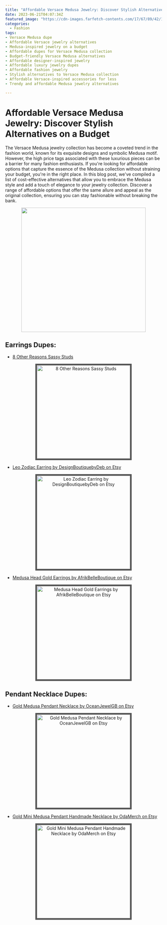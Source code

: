 ```yaml
---
title: "Affordable Versace Medusa Jewelry: Discover Stylish Alternatives on a Budget"
date: 2023-06-21T04:07:34Z
featured_image: "https://cdn-images.farfetch-contents.com/17/67/89/42/17678942_38790123_1000.jpg"
categories:
  - Fashion
tags:
- Versace Medusa dupe
- Affordable Versace jewelry alternatives
- Medusa-inspired jewelry on a budget
- Affordable dupes for Versace Medusa collection
- Budget-friendly Versace Medusa alternatives
- Affordable designer-inspired jewelry
- Affordable luxury jewelry dupes
- Affordable fashion jewelry
- Stylish alternatives to Versace Medusa collection
- Affordable Versace-inspired accessories for less
- Trendy and affordable Medusa jewelry alternatives

---
```


# Affordable Versace Medusa Jewelry: Discover Stylish Alternatives on a Budget

The Versace Medusa jewelry collection has become a coveted trend in the fashion world, known for its exquisite designs and symbolic Medusa motif. However, the high price tags associated with these luxurious pieces can be a barrier for many fashion enthusiasts. If you're looking for affordable options that capture the essence of the Medusa collection without straining your budget, you're in the right place. In this blog post, we've compiled a list of cost-effective alternatives that allow you to embrace the Medusa style and add a touch of elegance to your jewelry collection. Discover a range of affordable options that offer the same allure and appeal as the original collection, ensuring you can stay fashionable without breaking the bank.


<p align="center">
<a href="https://www.bloomingdales.com/shop/product/versace-medusa-greek-key-stud-earrings?ID=4533371&pla_country=US"><img src="https://cdn-images.farfetch-contents.com/17/67/89/42/17678942_38790123_1000.jpg"  width="400" /></a></p>

## Earrings Dupes:
- [ 8 Other Reasons Sassy Studs ](https://www.revolve.com/8-other-reasons-sassy-studs-in-black/dp/8OTH-WL470/?d=F&currency=USD&countrycode=US&gclid=CjwKCAjwv8qkBhAnEiwAkY-ahnEt52nPcEWLD_QxH9N99o2_97tGC5sNBP-7CtfoiO_0voNQsJ_vghoC2RMQAvD_BwE&gclsrc=aw.ds)

<p align="center">
<a href="https://www.revolve.com/8-other-reasons-sassy-studs-in-black/dp/8OTH-WL470/?d=F&currency=USD&countrycode=US&gclid=CjwKCAjwv8qkBhAnEiwAkY-ahnEt52nPcEWLD_QxH9N99o2_97tGC5sNBP-7CtfoiO_0voNQsJ_vghoC2RMQAvD_BwE&gclsrc=aw.ds"><img style="border: 5px solid #555" src="https://cdn.shopify.com/s/files/1/1845/0261/products/1_107fd3a8-546d-45af-a7f1-d12586ea551e_5000x.png?v=1680543039" width="300" alt="8 Other Reasons Sassy Studs" /></a>
</p>

- [Leo Zodiac Earring by DesignBoutiquebyDeb on Etsy](https://www.etsy.com/listing/1314764625/lion-head-earring-statement-earring-leo?click_key=f4c5ce1e401ab13a5b09fd1cfd1ed417fb7f791c%3A691311560&click_sum=004fb21a&external=1&rec_type=cs&ref=landingpage_similar_listing_top-6&pro=1)

<p align="center">
<a href="https://www.etsy.com/listing/1314764625/lion-head-earring-statement-earring-leo?click_key=f4c5ce1e401ab13a5b09fd1cfd1ed417fb7f791c%3A691311560&click_sum=004fb21a&external=1&rec_type=cs&ref=landingpage_similar_listing_top-6&pro=1"><img style="border: 5px solid #555" src="https://i.etsystatic.com/26308415/r/il/ac3d86/4204794486/il_1588xN.4204794486_4vj3.jpg" width="300" alt="Leo Zodiac Earring by DesignBoutiquebyDeb on Etsy" /></a>
</p>

- [Medusa Head Gold Earrings by AfrikBelleBoutique on Etsy](https://www.etsy.com/listing/1463142022/medusa-head-gold-earrings?click_key=5cdd5a643ef604e8936cd5e1abac78739340b3cf%3A1463142022&click_sum=80f9035c&external=1&rec_type=cs&ref=landingpage_similar_listing_top-6)

<p align="center">
<a href="https://www.etsy.com/listing/1463142022/medusa-head-gold-earrings?click_key=5cdd5a643ef604e8936cd5e1abac78739340b3cf%3A1463142022&click_sum=80f9035c&external=1&rec_type=cs&ref=landingpage_similar_listing_top-6"><img style="border: 5px solid #555" src="https://i.etsystatic.com/17230642/r/il/b2f580/4933844315/il_1588xN.4933844315_fyf4.jpg" width="300" alt="Medusa Head Gold Earrings by AfrikBelleBoutique on Etsy"/></a>
</p>


## Pendant Necklace Dupes:
- [Gold Medusa Pendant Necklace by OceanJewelGB on Etsy](https://www.etsy.com/listing/1373329741/gold-medusa-pendant-necklace-mens-gold?click_key=03d857985e4ebc8f2bb2b1ade965ea8d9651cc9b%3A1373329741&click_sum=26ccef8b&ref=internal_similar_listing_bot-3&listing_id=1373329741&listing_slug=gold-medusa-pendant-necklace-mens-gold)
<p align="center">
<a href="https://www.etsy.com/listing/1373329741/gold-medusa-pendant-necklace-mens-gold?click_key=03d857985e4ebc8f2bb2b1ade965ea8d9651cc9b%3A1373329741&click_sum=26ccef8b&ref=internal_similar_listing_bot-3&listing_id=1373329741&listing_slug=gold-medusa-pendant-necklace-mens-gold"><img style="border: 5px solid #555" src="https://i.etsystatic.com/32364002/r/il/a88b48/4490810335/il_1588xN.4490810335_31ov.jpg" width="300" alt="Gold Medusa Pendant Necklace by OceanJewelGB on Etsy"/></a>
</p>

- [Gold Mini Medusa Pendant Handmade Necklace by OdaMerch on Etsy](https://www.etsy.com/listing/1387110380/gold-mini-medusa-pendant-handmade?gpla=1&gao=1&&utm_source=google&utm_medium=cpc&utm_campaign=shopping_us_b-jewelry-necklaces-charm_necklaces&utm_custom1=_k_CjwKCAjwv8qkBhAnEiwAkY-ahjH7Wz0dF7x7tuh0bmdpAK_kp3YgoPNu3TPyNhm155sfwGoekbEhxhoCoo0QAvD_BwE_k_&utm_content=go_1731463806_66599842686_337603372747_pla-352964544853_c__1387110380_12768591&utm_custom2=1731463806&gclid=CjwKCAjwv8qkBhAnEiwAkY-ahjH7Wz0dF7x7tuh0bmdpAK_kp3YgoPNu3TPyNhm155sfwGoekbEhxhoCoo0QAvD_BwE)

<p align="center">
<a href="https://www.etsy.com/listing/1387110380/gold-mini-medusa-pendant-handmade?gpla=1&gao=1&&utm_source=google&utm_medium=cpc&utm_campaign=shopping_us_b-jewelry-necklaces-charm_necklaces&utm_custom1=_k_CjwKCAjwv8qkBhAnEiwAkY-ahjH7Wz0dF7x7tuh0bmdpAK_kp3YgoPNu3TPyNhm155sfwGoekbEhxhoCoo0QAvD_BwE_k_&utm_content=go_1731463806_66599842686_337603372747_pla-352964544853_c__1387110380_12768591&utm_custom2=1731463806&gclid=CjwKCAjwv8qkBhAnEiwAkY-ahjH7Wz0dF7x7tuh0bmdpAK_kp3YgoPNu3TPyNhm155sfwGoekbEhxhoCoo0QAvD_BwE"><img style="border: 5px solid #555" src="https://i.etsystatic.com/39026162/r/il/f4b0a1/4875687681/il_1588xN.4875687681_3fg1.jpg" width="300" alt="Gold Mini Medusa Pendant Handmade Necklace by OdaMerch on Etsy"/></a>
</p>

<script async src="https://pagead2.googlesyndication.com/pagead/js/adsbygoogle.js"></script>
<!-- cpa -->
<ins class="adsbygoogle"
     style="display:block"
     data-ad-client="ca-pub-2843564932689995"
     data-ad-slot="3526097725"
     data-ad-format="auto"
     data-full-width-responsive="true"></ins>
<script>
     (adsbygoogle = window.adsbygoogle || []).push({});
</script>
